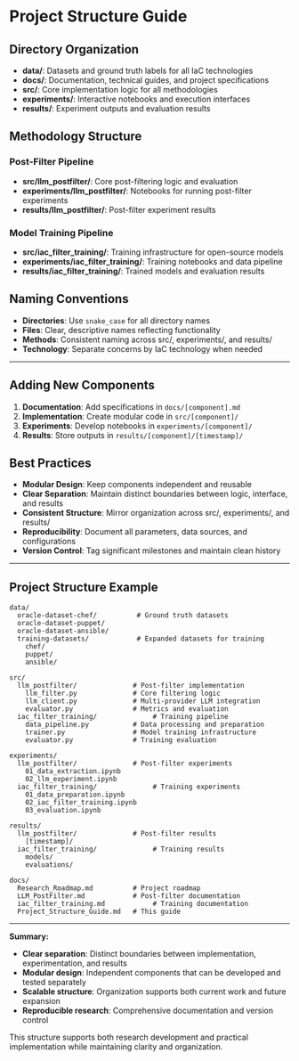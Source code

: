 # Project Structure Guide

## Directory Organization

- **data/**: Datasets and ground truth labels for all IaC technologies
- **docs/**: Documentation, technical guides, and project specifications
- **src/**: Core implementation logic for all methodologies
- **experiments/**: Interactive notebooks and execution interfaces
- **results/**: Experiment outputs and evaluation results

## Methodology Structure

### Post-Filter Pipeline

- **src/llm_postfilter/**: Core post-filtering logic and evaluation
- **experiments/llm_postfilter/**: Notebooks for running post-filter experiments
- **results/llm_postfilter/**: Post-filter experiment results

### Model Training Pipeline

- **src/iac_filter_training/**: Training infrastructure for open-source models
- **experiments/iac_filter_training/**: Training notebooks and data pipeline
- **results/iac_filter_training/**: Trained models and evaluation results

## Naming Conventions

- **Directories**: Use `snake_case` for all directory names
- **Files**: Clear, descriptive names reflecting functionality
- **Methods**: Consistent naming across src/, experiments/, and results/
- **Technology**: Separate concerns by IaC technology when needed

---

## Adding New Components

1. **Documentation**: Add specifications in `docs/[component].md`
2. **Implementation**: Create modular code in `src/[component]/`
3. **Experiments**: Develop notebooks in `experiments/[component]/`
4. **Results**: Store outputs in `results/[component]/[timestamp]/`

## Best Practices

- **Modular Design**: Keep components independent and reusable
- **Clear Separation**: Maintain distinct boundaries between logic, interface, and results
- **Consistent Structure**: Mirror organization across src/, experiments/, and results/
- **Reproducibility**: Document all parameters, data sources, and configurations
- **Version Control**: Tag significant milestones and maintain clean history

---

## Project Structure Example

```
data/
  oracle-dataset-chef/          # Ground truth datasets
  oracle-dataset-puppet/
  oracle-dataset-ansible/
  training-datasets/            # Expanded datasets for training
    chef/
    puppet/
    ansible/

src/
  llm_postfilter/              # Post-filter implementation
    llm_filter.py              # Core filtering logic
    llm_client.py              # Multi-provider LLM integration
    evaluator.py               # Metrics and evaluation
  iac_filter_training/              # Training pipeline
    data_pipeline.py           # Data processing and preparation
    trainer.py                 # Model training infrastructure
    evaluator.py               # Training evaluation

experiments/
  llm_postfilter/              # Post-filter experiments
    01_data_extraction.ipynb
    02_llm_experiment.ipynb
  iac_filter_training/              # Training experiments
    01_data_preparation.ipynb
    02_iac_filter_training.ipynb
    03_evaluation.ipynb

results/
  llm_postfilter/              # Post-filter results
    [timestamp]/
  iac_filter_training/              # Training results
    models/
    evaluations/

docs/
  Research_Roadmap.md          # Project roadmap
  LLM_PostFilter.md            # Post-filter documentation
  iac_filter_training.md            # Training documentation
  Project_Structure_Guide.md   # This guide
```

---

**Summary:**

- **Clear separation**: Distinct boundaries between implementation, experimentation, and results
- **Modular design**: Independent components that can be developed and tested separately
- **Scalable structure**: Organization supports both current work and future expansion
- **Reproducible research**: Comprehensive documentation and version control

This structure supports both research development and practical implementation while maintaining clarity and organization.
